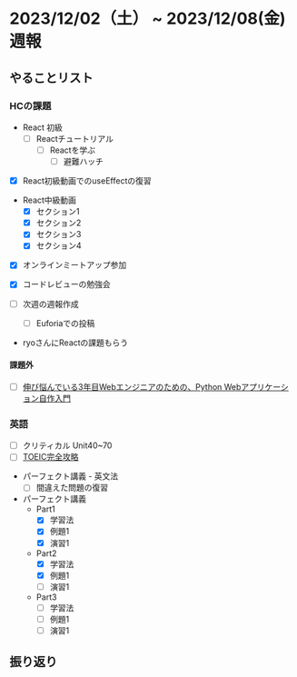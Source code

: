 # 2023/12/02（土） ~ 2023/12/08(金) 週報

## やることリスト

### HCの課題

- React 初級
  - [ ] Reactチュートリアル
    - [ ] Reactを学ぶ
      - [ ] 避難ハッチ

- [x] React初級動画でのuseEffectの復習

- React中級動画
  - [x] セクション1
  - [x] セクション2
  - [x] セクション3
  - [x] セクション4

- [x] オンラインミートアップ参加

- [x] コードレビューの勉強会

- [ ] 次週の週報作成
  - [ ] Euforiaでの投稿

- ryoさんにReactの課題もらう

#### 課題外

- [ ] [伸び悩んでいる3年目Webエンジニアのための、Python Webアプリケーション自作入門](https://zenn.dev/bigen1925/books/introduction-to-web-application-with-python)

### 英語

- [ ] クリティカル Unit40~70
- [ ] [TOEIC完全攻略](https://youtu.be/AsfyT92A13A?si=emmBgLUMcOgVFmvE)
- パーフェクト講義 - 英文法
  - [ ] 間違えた問題の復習
- パーフェクト講義
  - Part1
    - [x] 学習法
    - [x] 例題1
    - [x] 演習1
  - Part2
    - [x] 学習法
    - [x] 例題1
    - [ ] 演習1
  - Part3
    - [ ] 学習法
    - [ ] 例題1
    - [ ] 演習1

## 振り返り
